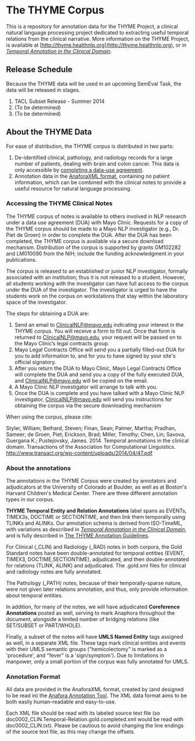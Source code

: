 The THYME Corpus
=========

This is a repository for annotation data for the THYME Project, a clinical natural language processing project dedicated to extracting useful temporal relations from the clinical narrative.  More information on the THYME Project, is available at [http://thyme.healthnlp.org](http://thyme.healthnlp.org), or in [*Temporal Annotation in the Clinical Domain*](http://www.transacl.org/wp-content/uploads/2014/04/47.pdf).

## Release Schedule

Because the THYME data will be used in an upcoming SemEval Task, the data will be released in stages.  
1. TACL Subset Release - Summer 2014
2. (To be determined)
3. (To be determined)

## About the THYME Data

For ease of distribution, the THYME corpus is distributed in two parts:

1. De-identified clinical, pathology, and radiology records for a large number of patients, dealing with brain and colon cancer.   This data is only accessible by [completing a data-use agreement](#DUA).
2. Annotation data in the [AnaforaXML format](#format), containing no patient information, which can be combined with the clinical notes to provide a useful resource for natural language processing.  

### Accessing the THYME Clinical Notes
<a name="DUA"/>

The THYME corpus of notes is available to others involved in NLP research under a data use agreement (DUA) with Mayo Clinic. Requests for a copy of the THYME corpus should be made to a Mayo NLP investigator (e.g., Dr. Piet de Groen) in order to complete the DUA. After the DUA has been completed, the THYME corpus is available via a secure download mechanism. Distribution of the corpus is supported by grants GM102282 and LM010090 from the NIH; include the funding acknowledgment in your publications.

The corpus is released to an established or junior NLP investigator, formally associated with an institution; thus it is not released to a student. However, all students working with the investigator can have full access to the corpus under the DUA of the investigator. The investigator is urged to have the students work on the corpus on workstations that stay within the laboratory space of the investigator.

The steps for obtaining a DUA are:

1. Send an email to ClinicalNLP@mayo.edu indicating your interest in the THYME corpus. You will receive a form to fill out. Once that form is returned to ClinicalNLP@mayo.edu, your request will be passed on to the Mayo Clinic’s legal contracts group.
2. Mayo Legal Contracts Office will send you a partially filled-out DUA for you to add information to, and for you to have signed by your site's official signatory.
3. After you return the DUA to Mayo Clinic, Mayo Legal Contracts Office will complete the DUA and send you a copy of the fully executed DUA, and ClinicalNLP@mayo.edu will be copied on the email.
4. A Mayo Clinic NLP investigator will arrange to talk with you.
5. Once the DUA is complete and you have talked with a Mayo Clinic NLP investigator, ClinicalNLP@mayo.edu will send you instructions for obtaining the corpus via the secure downloading mechanism

When using the corpus, please cite:

Styler, William; Bethard, Steven; Finan, Sean; Palmer, Martha; Pradhan, Sameer; de Groen, Piet; Erickson, Brad; Miller, Timothy; Chen, Lin; Savova, Guergana K.; Pustejovsky, James. 2014. Temporal annotations in the clinical domain. Transactions of the Association for Computational Linguistics. http://www.transacl.org/wp-content/uploads/2014/04/47.pdf

### About the annotations

The annotations in the THYME Corpus were created by annotators and adjudicators at the University of Colorado at Boulder, as well as at Boston's Harvard Children's Medical Center.  There are three different annotation types in our corpus.

**THYME Temporal Entity and Relation Annotations** label spans as EVENTs, TIMEX3s, DOCTIME or SECTIONTIME, and then link them temporally using TLINKs and ALINKs.  Our annotation schema is derived from ISO-TimeML, with variations as described in [*Temporal Annotation in the Clinical Domain*](http://www.transacl.org/wp-content/uploads/2014/04/47.pdf), and is fully described in [The THYME Annotation Guidelines](http://clear.colorado.edu/compsem/documents/THYME%20Guidelines.pdf).   

For Clinical (_CLIN) and Radiology (_RAD) notes in both corpora, the Gold Standard notes have been double-annotated for temporal entities (EVENT, TIMEX3, DOCTIME,SECTIONTIME), adjudicated, and then double-annotated for relations (TLINK, ALINK) and adjudicated.   The .gold.xml files for clinical and radiology notes are fully annotated.  

The Pathology (_PATH) notes, because of their temporally-sparse nature, were not given later relations annotation, and thus, only provide information about temporal entities.

In addition, for many of the notes, we will have adjudicated **Coreference Annotations** posted as well, serving to mark Anaphora throughout the document, alongside a limited number of bridging relations (like SET/SUBSET or PART/WHOLE).   

Finally, a subset of the notes will have **UMLS Named Entity** tags assigned as well, in a separate XML file.  These tags mark clinical entities and events with their UMLS semantic groups ("hemicolectomy" is marked as a 'procedure', and "fever" is a 'sign/symptom').  Due to limitations in manpower, only a small portion of the corpus was fully annotated for UMLS.

### Annotation Format
<a name="format"/>

All data are provided in the AnaforaXML format, created by (and designed to be read in) the [Anafora Annotation Tool](https://github.com/weitechen/anafora).  The XML data format aims to be both easily human-readable and easy-to-use.

Each XML file should be read with its labeled source text file (so doc0002_CLIN.Temporal-Relation.gold.completed.xml would be read with doc0002_CLIN.txt).  Please be cautious to avoid changing the line endings of the source text file, as this may change the offsets.
